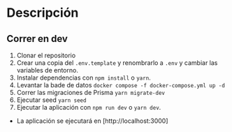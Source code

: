 # Descripción


## Correr en dev

1. Clonar el repositorio
2. Crear una copia del ```.env.template``` y renombrarlo a ```.env``` y cambiar las variables de entorno.
3. Instalar dependencias con `npm install` o `yarn`.
4. Levantar la bade de datos `docker compose -f docker-compose.yml up -d`
5. Correr las migraciones de Prisma ```yarn migrate-dev```
6. Ejecutar seed `yarn seed`
7. Ejecutar la aplicación con `npm run dev` o `yarn dev`.

- La aplicación se ejecutará en [http://localhost:3000]
